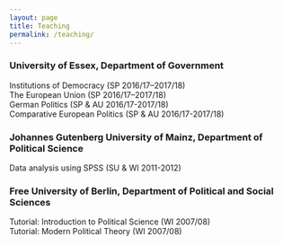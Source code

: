 ```yaml
---
layout: page
title: Teaching
permalink: /teaching/
---
```


### University of Essex, Department of Government
Institutions of Democracy (SP 2016/17–2017/18) </br>
The European Union (SP 2016/17–2017/18) </br>
German Politics (SP & AU 2016/17-2017/18) </br>
Comparative European Politics (SP & AU 2016/17-2017/18) </br>

### Johannes Gutenberg University of Mainz, Department of Political Science
Data analysis using SPSS (SU & WI 2011-2012) </br>
	
### Free University of Berlin, Department of Political and Social Sciences
Tutorial: Introduction to Political Science (WI 2007/08) </br>
Tutorial: Modern Political Theory (WI 2007/08) </br>
